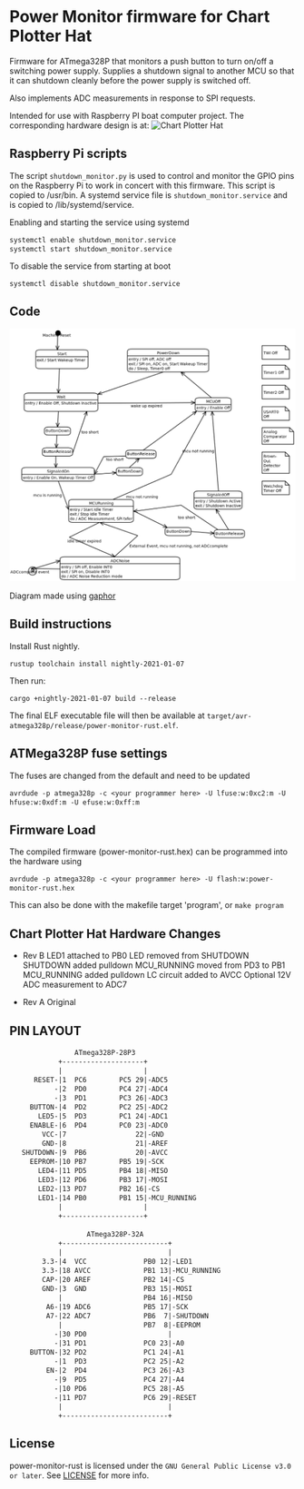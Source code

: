 # Power Monitor firmware for Chart Plotter Hat

Firmware for ATmega328P that monitors a push button to turn on/off
a switching power supply. Supplies a shutdown signal to another MCU
so that it can shutdown cleanly before the power supply is switched
off.

Also implements ADC measurements in response to SPI requests.

Intended for use with Raspberry PI boat computer project. The
corresponding hardware design is at: ![Chart Plotter Hat](https://github.com/gpgreen/chart_plotter_hat)

## Raspberry Pi scripts

The script `shutdown_monitor.py` is used to control and monitor
the GPIO pins on the Raspberry Pi to work in concert with this
firmware. This script is copied to /usr/bin. A systemd service file is
`shutdown_monitor.service` and is copied to /lib/systemd/service.

Enabling and starting the service using systemd
```
systemctl enable shutdown_monitor.service
systemctl start shutdown_monitor.service
```

To disable the service from starting at boot
```
systemctl disable shutdown_monitor.service
```

## Code

![state machine for power monitoring](StateMachine.png)

Diagram made using [gaphor](https://gaphor.readthedocs.io/en/latest/)

## Build instructions

Install Rust nightly.
```
rustup toolchain install nightly-2021-01-07
```

Then run:

```
cargo +nightly-2021-01-07 build --release
```

The final ELF executable file will then be available at `target/avr-atmega328p/release/power-monitor-rust.elf`.

## ATMega328P fuse settings
The fuses are changed from the default and need to be updated
```
avrdude -p atmega328p -c <your programmer here> -U lfuse:w:0xc2:m -U hfuse:w:0xdf:m -U efuse:w:0xff:m
```

## Firmware Load
The compiled firmware (power-monitor-rust.hex) can be programmed into the hardware using
```
avrdude -p atmega328p -c <your programmer here> -U flash:w:power-monitor-rust.hex
```

This can also be done with the makefile target 'program', or `make
program`

## Chart Plotter Hat Hardware Changes

- Rev B
LED1 attached to PB0
LED removed from SHUTDOWN
SHUTDOWN added pulldown
MCU_RUNNING moved from PD3 to PB1
MCU_RUNNING added pulldown
LC circuit added to AVCC
Optional 12V ADC measurement to ADC7

- Rev A
Original

## PIN LAYOUT
```
                ATmega328P-28P3            
            +--------------------+         
            |                    |         
      RESET-|1  PC6        PC5 29|-ADC5    
           -|2  PD0        PC4 27|-ADC4    
           -|3  PD1        PC3 26|-ADC3    
     BUTTON-|4  PD2        PC2 25|-ADC2    
       LED5-|5  PD3        PC1 24|-ADC1    
     ENABLE-|6  PD4        PC0 23|-ADC0    
        VCC-|7                 22|-GND     
        GND-|8                 21|-AREF    
   SHUTDOWN-|9  PB6            20|-AVCC    
     EEPROM-|10 PB7        PB5 19|-SCK     
       LED4-|11 PD5        PB4 18|-MISO    
       LED3-|12 PD6        PB3 17|-MOSI    
       LED2-|13 PD7        PB2 16|-CS
       LED1-|14 PB0        PB1 15|-MCU_RUNNING
            |                    |         
            +--------------------+         
            
                   ATmega328P-32A
            +--------------------------+        
            |                          |        
        3.3-|4  VCC              PB0 12|-LED1   
        3.3-|18 AVCC             PB1 13|-MCU_RUNNING
        CAP-|20 AREF             PB2 14|-CS
        GND-|3  GND              PB3 15|-MOSI   
            |                    PB4 16|-MISO   
         A6-|19 ADC6             PB5 17|-SCK    
         A7-|22 ADC7             PB6  7|-SHUTDOWN
            |                    PB7  8|-EEPROM 
           -|30 PD0                    |        
           -|31 PD1              PC0 23|-A0     
     BUTTON-|32 PD2              PC1 24|-A1     
           -|1  PD3              PC2 25|-A2     
         EN-|2  PD4              PC3 26|-A3     
           -|9  PD5              PC4 27|-A4     
           -|10 PD6              PC5 28|-A5     
           -|11 PD7              PC6 29|-RESET  
            |                          |        
            +--------------------------+        
```

## License
power-monitor-rust is licensed under the `GNU General Public License v3.0 or later`. See [LICENSE](LICENSE) for more info.
